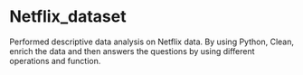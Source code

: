 # Netflix_dataset

Performed descriptive data analysis on Netflix data. By using Python, Clean, enrich the data and then answers the questions by using different operations and function.
